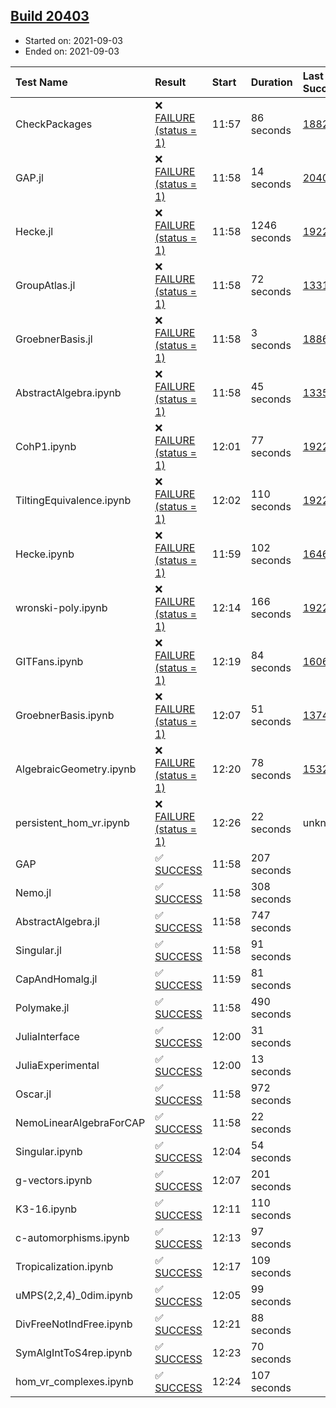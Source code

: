 ## [Build 20403](https://oscarci.mathematik.uni-kl.de/job/oscar/20403/)

* Started on: 2021-09-03
* Ended on: 2021-09-03

| Test Name    | Result | Start | Duration | Last Success | First Failure |
|:-------------|:-------|:------|:---------|:-------------|:--------------|
| CheckPackages | ❌ [FAILURE (status = 1)](https://oscarci.mathematik.uni-kl.de/job/oscar/20403/artifact/logs/build-20403/CheckPackages.log) | 11:57 | 86 seconds | [18822](https://oscarci.mathematik.uni-kl.de/job/oscar/18822/) | [18823](https://oscarci.mathematik.uni-kl.de/job/oscar/18823/) |
| GAP.jl | ❌ [FAILURE (status = 1)](https://oscarci.mathematik.uni-kl.de/job/oscar/20403/artifact/logs/build-20403/GAP.jl.log) | 11:58 | 14 seconds | [20402](https://oscarci.mathematik.uni-kl.de/job/oscar/20402/) | [20403](https://oscarci.mathematik.uni-kl.de/job/oscar/20403/) |
| Hecke.jl | ❌ [FAILURE (status = 1)](https://oscarci.mathematik.uni-kl.de/job/oscar/20403/artifact/logs/build-20403/Hecke.jl.log) | 11:58 | 1246 seconds | [19222](https://oscarci.mathematik.uni-kl.de/job/oscar/19222/) | [20152](https://oscarci.mathematik.uni-kl.de/job/oscar/20152/) |
| GroupAtlas.jl | ❌ [FAILURE (status = 1)](https://oscarci.mathematik.uni-kl.de/job/oscar/20403/artifact/logs/build-20403/GroupAtlas.jl.log) | 11:58 | 72 seconds | [13311](https://oscarci.mathematik.uni-kl.de/job/oscar/13311/) | [13312](https://oscarci.mathematik.uni-kl.de/job/oscar/13312/) |
| GroebnerBasis.jl | ❌ [FAILURE (status = 1)](https://oscarci.mathematik.uni-kl.de/job/oscar/20403/artifact/logs/build-20403/GroebnerBasis.jl.log) | 11:58 | 3 seconds | [18864](https://oscarci.mathematik.uni-kl.de/job/oscar/18864/) | [18865](https://oscarci.mathematik.uni-kl.de/job/oscar/18865/) |
| AbstractAlgebra.ipynb | ❌ [FAILURE (status = 1)](https://oscarci.mathematik.uni-kl.de/job/oscar/20403/artifact/logs/build-20403/AbstractAlgebra.ipynb.log) | 11:58 | 45 seconds | [13355](https://oscarci.mathematik.uni-kl.de/job/oscar/13355/) | [13356](https://oscarci.mathematik.uni-kl.de/job/oscar/13356/) |
| CohP1.ipynb | ❌ [FAILURE (status = 1)](https://oscarci.mathematik.uni-kl.de/job/oscar/20403/artifact/logs/build-20403/CohP1.ipynb.log) | 12:01 | 77 seconds | [19222](https://oscarci.mathematik.uni-kl.de/job/oscar/19222/) | [20152](https://oscarci.mathematik.uni-kl.de/job/oscar/20152/) |
| TiltingEquivalence.ipynb | ❌ [FAILURE (status = 1)](https://oscarci.mathematik.uni-kl.de/job/oscar/20403/artifact/logs/build-20403/TiltingEquivalence.ipynb.log) | 12:02 | 110 seconds | [19222](https://oscarci.mathematik.uni-kl.de/job/oscar/19222/) | [20152](https://oscarci.mathematik.uni-kl.de/job/oscar/20152/) |
| Hecke.ipynb | ❌ [FAILURE (status = 1)](https://oscarci.mathematik.uni-kl.de/job/oscar/20403/artifact/logs/build-20403/Hecke.ipynb.log) | 11:59 | 102 seconds | [16463](https://oscarci.mathematik.uni-kl.de/job/oscar/16463/) | [16464](https://oscarci.mathematik.uni-kl.de/job/oscar/16464/) |
| wronski-poly.ipynb | ❌ [FAILURE (status = 1)](https://oscarci.mathematik.uni-kl.de/job/oscar/20403/artifact/logs/build-20403/wronski-poly.ipynb.log) | 12:14 | 166 seconds | [19222](https://oscarci.mathematik.uni-kl.de/job/oscar/19222/) | [20152](https://oscarci.mathematik.uni-kl.de/job/oscar/20152/) |
| GITFans.ipynb | ❌ [FAILURE (status = 1)](https://oscarci.mathematik.uni-kl.de/job/oscar/20403/artifact/logs/build-20403/GITFans.ipynb.log) | 12:19 | 84 seconds | [16068](https://oscarci.mathematik.uni-kl.de/job/oscar/16068/) | [16069](https://oscarci.mathematik.uni-kl.de/job/oscar/16069/) |
| GroebnerBasis.ipynb | ❌ [FAILURE (status = 1)](https://oscarci.mathematik.uni-kl.de/job/oscar/20403/artifact/logs/build-20403/GroebnerBasis.ipynb.log) | 12:07 | 51 seconds | [13748](https://oscarci.mathematik.uni-kl.de/job/oscar/13748/) | [13749](https://oscarci.mathematik.uni-kl.de/job/oscar/13749/) |
| AlgebraicGeometry.ipynb | ❌ [FAILURE (status = 1)](https://oscarci.mathematik.uni-kl.de/job/oscar/20403/artifact/logs/build-20403/AlgebraicGeometry.ipynb.log) | 12:20 | 78 seconds | [15322](https://oscarci.mathematik.uni-kl.de/job/oscar/15322/) | [15323](https://oscarci.mathematik.uni-kl.de/job/oscar/15323/) |
| persistent_hom_vr.ipynb | ❌ [FAILURE (status = 1)](https://oscarci.mathematik.uni-kl.de/job/oscar/20403/artifact/logs/build-20403/persistent_hom_vr.ipynb.log) | 12:26 | 22 seconds | unknown | unknown |
| GAP | ✅ [SUCCESS](https://oscarci.mathematik.uni-kl.de/job/oscar/20403/artifact/logs/build-20403/GAP.log) | 11:58 | 207 seconds |  |  |
| Nemo.jl | ✅ [SUCCESS](https://oscarci.mathematik.uni-kl.de/job/oscar/20403/artifact/logs/build-20403/Nemo.jl.log) | 11:58 | 308 seconds |  |  |
| AbstractAlgebra.jl | ✅ [SUCCESS](https://oscarci.mathematik.uni-kl.de/job/oscar/20403/artifact/logs/build-20403/AbstractAlgebra.jl.log) | 11:58 | 747 seconds |  |  |
| Singular.jl | ✅ [SUCCESS](https://oscarci.mathematik.uni-kl.de/job/oscar/20403/artifact/logs/build-20403/Singular.jl.log) | 11:58 | 91 seconds |  |  |
| CapAndHomalg.jl | ✅ [SUCCESS](https://oscarci.mathematik.uni-kl.de/job/oscar/20403/artifact/logs/build-20403/CapAndHomalg.jl.log) | 11:59 | 81 seconds |  |  |
| Polymake.jl | ✅ [SUCCESS](https://oscarci.mathematik.uni-kl.de/job/oscar/20403/artifact/logs/build-20403/Polymake.jl.log) | 11:58 | 490 seconds |  |  |
| JuliaInterface | ✅ [SUCCESS](https://oscarci.mathematik.uni-kl.de/job/oscar/20403/artifact/logs/build-20403/JuliaInterface.log) | 12:00 | 31 seconds |  |  |
| JuliaExperimental | ✅ [SUCCESS](https://oscarci.mathematik.uni-kl.de/job/oscar/20403/artifact/logs/build-20403/JuliaExperimental.log) | 12:00 | 13 seconds |  |  |
| Oscar.jl | ✅ [SUCCESS](https://oscarci.mathematik.uni-kl.de/job/oscar/20403/artifact/logs/build-20403/Oscar.jl.log) | 11:58 | 972 seconds |  |  |
| NemoLinearAlgebraForCAP | ✅ [SUCCESS](https://oscarci.mathematik.uni-kl.de/job/oscar/20403/artifact/logs/build-20403/NemoLinearAlgebraForCAP.log) | 11:58 | 22 seconds |  |  |
| Singular.ipynb | ✅ [SUCCESS](https://oscarci.mathematik.uni-kl.de/job/oscar/20403/artifact/logs/build-20403/Singular.ipynb.log) | 12:04 | 54 seconds |  |  |
| g-vectors.ipynb | ✅ [SUCCESS](https://oscarci.mathematik.uni-kl.de/job/oscar/20403/artifact/logs/build-20403/g-vectors.ipynb.log) | 12:07 | 201 seconds |  |  |
| K3-16.ipynb | ✅ [SUCCESS](https://oscarci.mathematik.uni-kl.de/job/oscar/20403/artifact/logs/build-20403/K3-16.ipynb.log) | 12:11 | 110 seconds |  |  |
| c-automorphisms.ipynb | ✅ [SUCCESS](https://oscarci.mathematik.uni-kl.de/job/oscar/20403/artifact/logs/build-20403/c-automorphisms.ipynb.log) | 12:13 | 97 seconds |  |  |
| Tropicalization.ipynb | ✅ [SUCCESS](https://oscarci.mathematik.uni-kl.de/job/oscar/20403/artifact/logs/build-20403/Tropicalization.ipynb.log) | 12:17 | 109 seconds |  |  |
| uMPS(2,2,4)_0dim.ipynb | ✅ [SUCCESS](https://oscarci.mathematik.uni-kl.de/job/oscar/20403/artifact/logs/build-20403/uMPS-2-2-4-_0dim.ipynb.log) | 12:05 | 99 seconds |  |  |
| DivFreeNotIndFree.ipynb | ✅ [SUCCESS](https://oscarci.mathematik.uni-kl.de/job/oscar/20403/artifact/logs/build-20403/DivFreeNotIndFree.ipynb.log) | 12:21 | 88 seconds |  |  |
| SymAlgIntToS4rep.ipynb | ✅ [SUCCESS](https://oscarci.mathematik.uni-kl.de/job/oscar/20403/artifact/logs/build-20403/SymAlgIntToS4rep.ipynb.log) | 12:23 | 70 seconds |  |  |
| hom_vr_complexes.ipynb | ✅ [SUCCESS](https://oscarci.mathematik.uni-kl.de/job/oscar/20403/artifact/logs/build-20403/hom_vr_complexes.ipynb.log) | 12:24 | 107 seconds |  |  |
